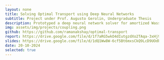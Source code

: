 ```yaml
---
layout: none
title: Solving Optimal Transport using Deep Neural Networks
subtitle: Project under Prof. Augusto Gerolin, Undergraduate Thesis
description: Prototyped a deep neural network solver for amortized Wasserstein OT in TensorFlow, accelerating the Sinkhorn algorithm by 2x on MNIST. Simulated atomic dissociation for N-electron systems using an OT solver, predicting potential energy curves within 5% of theoretical values.
img: assets/img/projects/coupling.png
github: https://github.com/ramanakshay/optimal-transport
report: https://drive.google.com/file/d/1f7aRG5wkO4dIutgzdXo2TAqa-3xHj9rE/view?usp=sharing
slides: https://drive.google.com/file/d/1dQ1Ww8W-6cf5Bt6mxsCkQ9LcD9UOdbKJ/view?usp=sharing
date: 20-10-2024
selected: true
---
```

